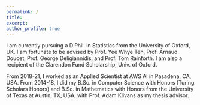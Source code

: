 ```yaml
---
permalink: /
title:
excerpt:
author_profile: true
---
```


I am currently pursuing a D.Phil. in Statistics from the University of Oxford, UK.
I am fortunate to be advised by Prof. Yee Whye Teh, Prof. Arnaud Doucet, Prof. George Deligiannidis, and Prof. Tom Rainforth.
I am also a recipient of the Clarendon Fund Scholarship, Univ. of Oxford.

From 2018-21, I worked as an Applied Scientist at AWS AI in Pasadena, CA, USA.
From 2014-18, I did my B.Sc. in Computer Science with Honors (Turing Scholars Honors) and B.Sc. in Mathematics with Honors from the University of Texas at Austin, TX, USA, with Prof. Adam Klivans as my thesis advisor.
